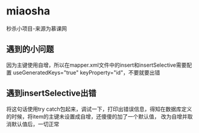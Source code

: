 # miaosha
秒杀小项目-来源为慕课网
## 遇到的小问题
因为主键使用自增，所以在mapper.xml文件中的insert和insertSelective需要配置
useGeneratedKeys="true" keyProperty="id"，不要就要出错
## 遇到insertSelective出错
将这句话使用try catch包起来，调试一下，打印出错误信息，得知在数据库定义的时候，将item的主键未设置成自增，还傻傻的加了一个默认值，
改为自增并取消默认值后，一切正常
